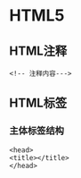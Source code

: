 # HTML5

## HTML注释

```
<!-- 注释内容--->
```
## HTML标签

### 主体标签结构

```
<head>
<title></title>
</head>
```









